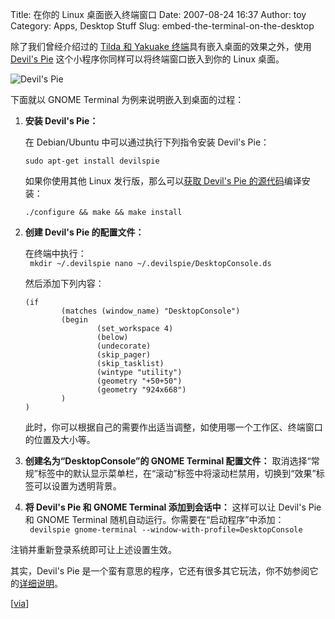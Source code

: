 Title: 在你的 Linux 桌面嵌入终端窗口
Date: 2007-08-24 16:37
Author: toy
Category: Apps, Desktop Stuff
Slug: embed-the-terminal-on-the-desktop

除了我们曾经介绍过的 [Tilda 和 Yakuake
终端](http://linuxtoy.org/archives/tilda-and-yakuake.html)具有嵌入桌面的效果之外，使用
[Devil's Pie](http://www.burtonini.com/blog/computers/devilspie)
这个小程序你同样可以将终端窗口嵌入到你的 Linux 桌面。

![Devil's Pie](http://i.linuxtoy.org/i/2007/08/devilspie.png)

下面就以 GNOME Terminal 为例来说明嵌入到桌面的过程：

1.  **安装 Devil's Pie：**

    在 Debian/Ubuntu 中可以通过执行下列指令安装 Devil's Pie：

    `sudo apt-get install devilspie`

    如果你使用其他 Linux 发行版，那么可以[获取 Devil's Pie
    的源代码](http://www.burtonini.com/computing/devilspie-0.20.2.tar.gz)编译安装：

    `./configure && make && make install`

2.  **创建 Devil's Pie 的配置文件：**

    在终端中执行：  
    ` mkdir ~/.devilspie nano ~/.devilspie/DesktopConsole.ds`

    然后添加下列内容：

        (if
                (matches (window_name) "DesktopConsole")
                (begin
                        (set_workspace 4)
                        (below)
                        (undecorate)
                        (skip_pager)
                        (skip_tasklist)
                        (wintype "utility")
                        (geometry "+50+50")
                        (geometry "924x668")
                )
        )

    此时，你可以根据自己的需要作出适当调整，如使用哪一个工作区、终端窗口的位置及大小等。

3.  **创建名为“DesktopConsole”的 GNOME Terminal 配置文件：**
    取消选择“常规”标签中的默认显示菜单栏，在“滚动”标签中将滚动栏禁用，切换到“效果”标签可以设置为透明背景。
4.  **将 Devil's Pie 和 GNOME Terminal 添加到会话中：**
    这样可以让 Devil's Pie 和 GNOME Terminal
    随机自动运行。你需要在“启动程序”中添加：  
    ` devilspie gnome-terminal --window-with-profile=DesktopConsole`

注销并重新登录系统即可让上述设置生效。

其实，Devil's Pie
是一个蛮有意思的程序，它还有很多其它玩法，你不妨参阅它的[详细说明](http://foosel.org/linux/devilspie)。

[[via](http://ubuntuforums.org/showthread.php?t=202249)]
